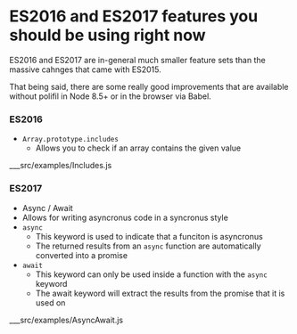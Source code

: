 # ES2016 and ES2017 features you should be using right now

ES2016 and ES2017 are in-general much smaller feature sets than the massive cahnges that came with ES2015.  

That being said, there are some really good improvements that are available without polifil in Node 8.5+ or in the browser via Babel.

### ES2016

- `Array.prototype.includes`
  - Allows you to check if an array contains the given value

___src/examples/Includes.js

### ES2017

- Async / Await
 - Allows for writing asyncronus code in a syncronus style
  - `async` 
    - This keyword is used to indicate that a funciton is asyncronus
    - The returned results from an `async` function are automatically converted into a promise
  - `await`
    - This keyword can only be used inside a function with the `async` keyword
    - The await keyword will extract the results from the promise that it is used on

___src/examples/AsyncAwait.js
